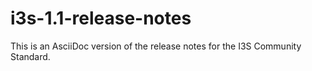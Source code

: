 # i3s-1.1-release-notes
This is an AsciiDoc version of the release notes for the I3S Community Standard.
